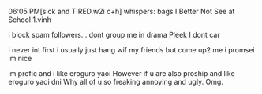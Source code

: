 

06:05 PM[sick and TIRED.w2i c+h] whispers: bags I Better Not See at School 1.vinh


i block spam followers... dont group me in drama Pleek I dont car

i never int first i usually just hang wif my friends but come up2 me i promsei im nice 

im profic and i like eroguro yaoi However if u are also proship and like eroguro yaoi dni Why all of u so freaking annoying and ugly. Omg. 

